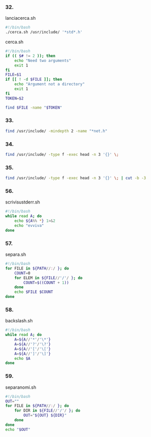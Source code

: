 ### 32.
lanciacerca.sh
```bash
#!/bin/bash
./cerca.sh /usr/include/ '*std*.h'
```

cerca.sh
```bash
#!/bin/bash
if (( $# != 2 )); then
    echo "Need two arguments"
    exit 1
fi
FILE=$1
if [[ ! -d $FILE ]]; then
    echo "Argument not a directory"
    exit 1
fi
TOKEN=$2

find $FILE -name "$TOKEN"
```

### 33.
```bash
find /usr/include/ -mindepth 2 -name "*net.h"
```

### 34.
```bash
find /usr/include/ -type f -exec head -n 3 '{}' \;
```

### 35.
```bash
find /usr/include/ -type f -exec head -n 3 '{}' \; | cut -b -3
```

### 56.
scrivisustderr.sh
```bash
#!/bin/bash
while read A; do
    echo ${A%% *} 1>&2
    echo "evviva"
done
```

### 57.
separa.sh
```bash
#!/bin/bash
for FILE in ${PATH//:/ }; do
    COUNT=0
    for ELEM in ${FILE//'/'/ }; do
        COUNT=$((COUNT + 1))
    done
    echo $FILE $COUNT
done
```

### 58.
backslash.sh
```bash
#!/bin/bash
while read A; do
    A=${A//'*'/'\*'}
    A=${A//'?'/'\?'}
    A=${A//'['/'\['}
    A=${A//']'/'\]'}
    echo $A
done
```

### 59.
separanomi.sh
```bash
#!/bin/bash
OUT=""
for FILE in ${PATH//:/ }; do
    for DIR in ${FILE//'/'/ }; do
        OUT="${OUT} ${DIR}"
    done
done
echo "$OUT"
```
